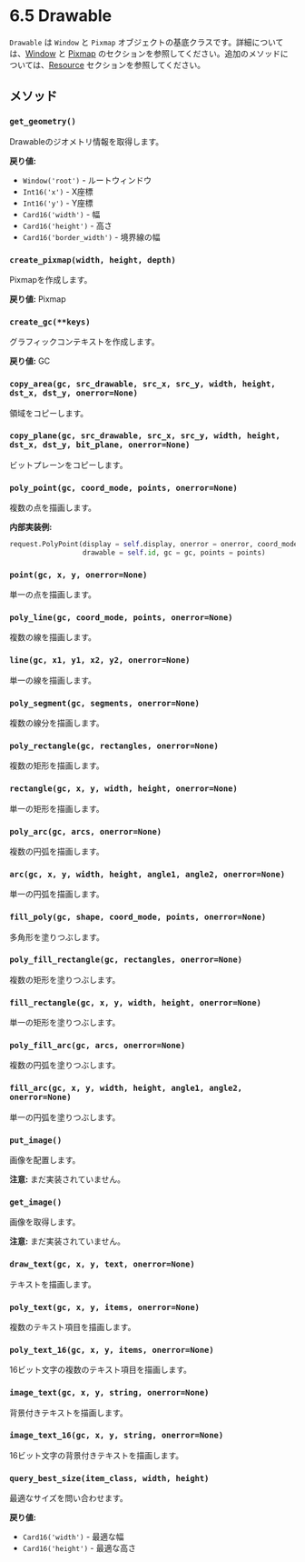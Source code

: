 # 6.5 Drawable

`Drawable` は `Window` と `Pixmap` オブジェクトの基底クラスです。詳細については、[Window](06-6_Window.md) と [Pixmap](06-7_Pixmap.md) のセクションを参照してください。追加のメソッドについては、[Resource](06-2_Resource.md) セクションを参照してください。

## メソッド

### `get_geometry()`
Drawableのジオメトリ情報を取得します。

**戻り値:**
- `Window('root')` - ルートウィンドウ
- `Int16('x')` - X座標
- `Int16('y')` - Y座標
- `Card16('width')` - 幅
- `Card16('height')` - 高さ
- `Card16('border_width')` - 境界線の幅

### `create_pixmap(width, height, depth)`
Pixmapを作成します。

**戻り値:** Pixmap

### `create_gc(**keys)`
グラフィックコンテキストを作成します。

**戻り値:** GC

### `copy_area(gc, src_drawable, src_x, src_y, width, height, dst_x, dst_y, onerror=None)`
領域をコピーします。

### `copy_plane(gc, src_drawable, src_x, src_y, width, height, dst_x, dst_y, bit_plane, onerror=None)`
ビットプレーンをコピーします。

### `poly_point(gc, coord_mode, points, onerror=None)`
複数の点を描画します。

**内部実装例:**
```python
request.PolyPoint(display = self.display, onerror = onerror, coord_mode = coord_mode, 
                  drawable = self.id, gc = gc, points = points)
```

### `point(gc, x, y, onerror=None)`
単一の点を描画します。

### `poly_line(gc, coord_mode, points, onerror=None)`
複数の線を描画します。

### `line(gc, x1, y1, x2, y2, onerror=None)`
単一の線を描画します。

### `poly_segment(gc, segments, onerror=None)`
複数の線分を描画します。

### `poly_rectangle(gc, rectangles, onerror=None)`
複数の矩形を描画します。

### `rectangle(gc, x, y, width, height, onerror=None)`
単一の矩形を描画します。

### `poly_arc(gc, arcs, onerror=None)`
複数の円弧を描画します。

### `arc(gc, x, y, width, height, angle1, angle2, onerror=None)`
単一の円弧を描画します。

### `fill_poly(gc, shape, coord_mode, points, onerror=None)`
多角形を塗りつぶします。

### `poly_fill_rectangle(gc, rectangles, onerror=None)`
複数の矩形を塗りつぶします。

### `fill_rectangle(gc, x, y, width, height, onerror=None)`
単一の矩形を塗りつぶします。

### `poly_fill_arc(gc, arcs, onerror=None)`
複数の円弧を塗りつぶします。

### `fill_arc(gc, x, y, width, height, angle1, angle2, onerror=None)`
単一の円弧を塗りつぶします。

### `put_image()`
画像を配置します。

**注意:** まだ実装されていません。

### `get_image()`
画像を取得します。

**注意:** まだ実装されていません。

### `draw_text(gc, x, y, text, onerror=None)`
テキストを描画します。

### `poly_text(gc, x, y, items, onerror=None)`
複数のテキスト項目を描画します。

### `poly_text_16(gc, x, y, items, onerror=None)`
16ビット文字の複数のテキスト項目を描画します。

### `image_text(gc, x, y, string, onerror=None)`
背景付きテキストを描画します。

### `image_text_16(gc, x, y, string, onerror=None)`
16ビット文字の背景付きテキストを描画します。

### `query_best_size(item_class, width, height)`
最適なサイズを問い合わせます。

**戻り値:**
- `Card16('width')` - 最適な幅
- `Card16('height')` - 最適な高さ